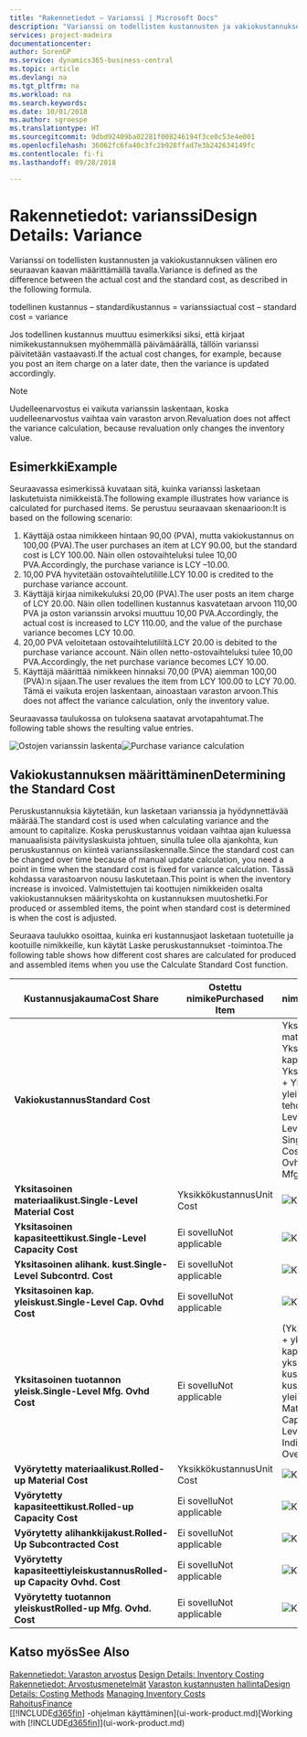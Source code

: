 ```yaml
---
title: "Rakennetiedot – Varianssi | Microsoft Docs"
description: "Varianssi on todellisten kustannusten ja vakiokustannuksen välinen ero seuraavan kaavan määrittämällä tavalla."
services: project-madeira
documentationcenter: 
author: SorenGP
ms.service: dynamics365-business-central
ms.topic: article
ms.devlang: na
ms.tgt_pltfrm: na
ms.workload: na
ms.search.keywords: 
ms.date: 10/01/2018
ms.author: sgroespe
ms.translationtype: HT
ms.sourcegitcommit: 9dbd92409ba02281f008246194f3ce0c53e4e001
ms.openlocfilehash: 36062fc6fa40c3fc2b928ffad7e3b242634149fc
ms.contentlocale: fi-fi
ms.lasthandoff: 09/28/2018

---
```

# <a name="design-details-variance"></a><span data-ttu-id="b750f-103">Rakennetiedot: varianssi</span><span class="sxs-lookup"><span data-stu-id="b750f-103">Design Details: Variance</span></span>
<span data-ttu-id="b750f-104">Varianssi on todellisten kustannusten ja vakiokustannuksen välinen ero seuraavan kaavan määrittämällä tavalla.</span><span class="sxs-lookup"><span data-stu-id="b750f-104">Variance is defined as the difference between the actual cost and the standard cost, as described in the following formula.</span></span>  

 <span data-ttu-id="b750f-105">todellinen kustannus – standardikustannus = varianssi</span><span class="sxs-lookup"><span data-stu-id="b750f-105">actual cost – standard cost = variance</span></span>  

 <span data-ttu-id="b750f-106">Jos todellinen kustannus muuttuu esimerkiksi siksi, että kirjaat nimikekustannuksen myöhemmällä päivämäärällä, tällöin varianssi päivitetään vastaavasti.</span><span class="sxs-lookup"><span data-stu-id="b750f-106">If the actual cost changes, for example, because you post an item charge on a later date, then the variance is updated accordingly.</span></span>  

> [!NOTE]  
>  <span data-ttu-id="b750f-107">Uudelleenarvostus ei vaikuta varianssin laskentaan, koska uudelleenarvostus vaihtaa vain varaston arvon.</span><span class="sxs-lookup"><span data-stu-id="b750f-107">Revaluation does not affect the variance calculation, because revaluation only changes the inventory value.</span></span>  

## <a name="example"></a><span data-ttu-id="b750f-108">Esimerkki</span><span class="sxs-lookup"><span data-stu-id="b750f-108">Example</span></span>  
 <span data-ttu-id="b750f-109">Seuraavassa esimerkissä kuvataan sitä, kuinka varianssi lasketaan laskutetuista nimikkeistä.</span><span class="sxs-lookup"><span data-stu-id="b750f-109">The following example illustrates how variance is calculated for purchased items.</span></span> <span data-ttu-id="b750f-110">Se perustuu seuraavaan skenaarioon:</span><span class="sxs-lookup"><span data-stu-id="b750f-110">It is based on the following scenario:</span></span>  

1.  <span data-ttu-id="b750f-111">Käyttäjä ostaa nimikkeen hintaan 90,00 (PVA), mutta vakiokustannus on 100,00 (PVA).</span><span class="sxs-lookup"><span data-stu-id="b750f-111">The user purchases an item at LCY 90.00, but the standard cost is LCY 100.00.</span></span> <span data-ttu-id="b750f-112">Näin ollen ostovaihteluksi tulee 10,00 PVA.</span><span class="sxs-lookup"><span data-stu-id="b750f-112">Accordingly, the purchase variance is LCY –10.00.</span></span>  
2.  <span data-ttu-id="b750f-113">10,00 PVA hyvitetään ostovaihtelutilille.</span><span class="sxs-lookup"><span data-stu-id="b750f-113">LCY 10.00 is credited to the purchase variance account.</span></span>  
3.  <span data-ttu-id="b750f-114">Käyttäjä kirjaa nimikekuluksi 20,00 (PVA).</span><span class="sxs-lookup"><span data-stu-id="b750f-114">The user posts an item charge of LCY 20.00.</span></span> <span data-ttu-id="b750f-115">Näin ollen todellinen kustannus kasvatetaan arvoon 110,00 PVA ja oston varianssin arvoksi muuttuu 10,00 PVA.</span><span class="sxs-lookup"><span data-stu-id="b750f-115">Accordingly, the actual cost is increased to LCY 110.00, and the value of the purchase variance becomes LCY 10.00.</span></span>  
4.  <span data-ttu-id="b750f-116">20,00 PVA veloitetaan ostovaihtelutililtä.</span><span class="sxs-lookup"><span data-stu-id="b750f-116">LCY 20.00 is debited to the purchase variance account.</span></span> <span data-ttu-id="b750f-117">Näin ollen netto-ostovaihteluksi tulee 10,00 PVA.</span><span class="sxs-lookup"><span data-stu-id="b750f-117">Accordingly, the net purchase variance becomes LCY 10.00.</span></span>  
5.  <span data-ttu-id="b750f-118">Käyttäjä määrittää nimikkeen hinnaksi 70,00 (PVA) aiemman 100,00 (PVA):n sijaan.</span><span class="sxs-lookup"><span data-stu-id="b750f-118">The user revalues the item from LCY 100.00 to LCY 70.00.</span></span> <span data-ttu-id="b750f-119">Tämä ei vaikuta erojen laskentaan, ainoastaan varaston arvoon.</span><span class="sxs-lookup"><span data-stu-id="b750f-119">This does not affect the variance calculation, only the inventory value.</span></span>  

 <span data-ttu-id="b750f-120">Seuraavassa taulukossa on tuloksena saatavat arvotapahtumat.</span><span class="sxs-lookup"><span data-stu-id="b750f-120">The following table shows the resulting value entries.</span></span>  

 <span data-ttu-id="b750f-121">![Ostojen varianssin laskenta](media/design_details_inventory_costing_11_purchase_variance.png "Ostojen varianssin laskenta")</span><span class="sxs-lookup"><span data-stu-id="b750f-121">![Purchase variance calculation](media/design_details_inventory_costing_11_purchase_variance.png "Purchase variance calculation")</span></span>  

## <a name="determining-the-standard-cost"></a><span data-ttu-id="b750f-122">Vakiokustannuksen määrittäminen</span><span class="sxs-lookup"><span data-stu-id="b750f-122">Determining the Standard Cost</span></span>  
 <span data-ttu-id="b750f-123">Peruskustannuksia käytetään, kun lasketaan varianssia ja hyödynnettävää määrää.</span><span class="sxs-lookup"><span data-stu-id="b750f-123">The standard cost is used when calculating variance and the amount to capitalize.</span></span> <span data-ttu-id="b750f-124">Koska peruskustannus voidaan vaihtaa ajan kuluessa manuaalisista päivityslaskuista johtuen, sinulla tulee olla ajankohta, kun peruskustannus on kiinteä varianssilaskennalle.</span><span class="sxs-lookup"><span data-stu-id="b750f-124">Since the standard cost can be changed over time because of manual update calculation, you need a point in time when the standard cost is fixed for variance calculation.</span></span> <span data-ttu-id="b750f-125">Tässä kohdassa varastoarvon nousu laskutetaan.</span><span class="sxs-lookup"><span data-stu-id="b750f-125">This point is when the inventory increase is invoiced.</span></span> <span data-ttu-id="b750f-126">Valmistettujen tai koottujen nimikkeiden osalta vakiokustannuksen määrityskohta on kustannuksen muutoshetki.</span><span class="sxs-lookup"><span data-stu-id="b750f-126">For produced or assembled items, the point when standard cost is determined is when the cost is adjusted.</span></span>  

 <span data-ttu-id="b750f-127">Seuraava taulukko osoittaa, kuinka eri kustannusjaot lasketaan tuotetuille ja kootuille nimikkeille, kun käytät Laske peruskustannukset -toimintoa.</span><span class="sxs-lookup"><span data-stu-id="b750f-127">The following table shows how different cost shares are calculated for produced and assembled items when you use the Calculate Standard Cost function.</span></span>  

|<span data-ttu-id="b750f-128">Kustannusjakauma</span><span class="sxs-lookup"><span data-stu-id="b750f-128">Cost Share</span></span>|<span data-ttu-id="b750f-129">Ostettu nimike</span><span class="sxs-lookup"><span data-stu-id="b750f-129">Purchased Item</span></span>|<span data-ttu-id="b750f-130">Tuotettu tai koottu nimike</span><span class="sxs-lookup"><span data-stu-id="b750f-130">Produced/Assembled Item</span></span>|  
|----------------|--------------------|------------------------------|  
|<span data-ttu-id="b750f-131">**Vakiokustannus**</span><span class="sxs-lookup"><span data-stu-id="b750f-131">**Standard Cost**</span></span>||<span data-ttu-id="b750f-132">Yksitasoiset materiaalikustannukset + Yksitasoiset kapasiteettikustannukset + Yksitasoiset aliurakointikust. + Yksitasoiset kapasit. yleiskust. + Yksitasoiset tehdastuot. yleiskust.</span><span class="sxs-lookup"><span data-stu-id="b750f-132">Single-Level Material Cost + Single-Level Capacity Cost + Single-Level Subcontrd. Cost + Single-Level Cap. Ovhd. Cost + Single-Level Mfg. Ovhd. Cost</span></span>|  
|<span data-ttu-id="b750f-133">**Yksitasoinen materiaalikust.**</span><span class="sxs-lookup"><span data-stu-id="b750f-133">**Single-Level Material Cost**</span></span>|<span data-ttu-id="b750f-134">Yksikkökustannus</span><span class="sxs-lookup"><span data-stu-id="b750f-134">Unit Cost</span></span>|<span data-ttu-id="b750f-135">![Kaava 1](media/design_details_inventory_costing_11_equation_1.png "kaava 1")</span><span class="sxs-lookup"><span data-stu-id="b750f-135">![Equation 1](media/design_details_inventory_costing_11_equation_1.png "Equation 1")</span></span>|  
|<span data-ttu-id="b750f-136">**Yksitasoinen kapasiteettikust.**</span><span class="sxs-lookup"><span data-stu-id="b750f-136">**Single-Level Capacity Cost**</span></span>|<span data-ttu-id="b750f-137">Ei sovellu</span><span class="sxs-lookup"><span data-stu-id="b750f-137">Not applicable</span></span>|<span data-ttu-id="b750f-138">![Kaava 2](media/design_details_inventory_costing_11_equation_2.png "kaava 2")</span><span class="sxs-lookup"><span data-stu-id="b750f-138">![Equation 2](media/design_details_inventory_costing_11_equation_2.png "Equation 2")</span></span>|  
|<span data-ttu-id="b750f-139">**Yksitasoinen alihank. kust.**</span><span class="sxs-lookup"><span data-stu-id="b750f-139">**Single-Level Subcontrd. Cost**</span></span>|<span data-ttu-id="b750f-140">Ei sovellu</span><span class="sxs-lookup"><span data-stu-id="b750f-140">Not applicable</span></span>|<span data-ttu-id="b750f-141">![Kaava 3](media/design_details_inventory_costing_11_equation_3.png "kaava 3")</span><span class="sxs-lookup"><span data-stu-id="b750f-141">![Equation 3](media/design_details_inventory_costing_11_equation_3.png "Equation 3")</span></span>|  
|<span data-ttu-id="b750f-142">**Yksitasoinen kap. yleiskust.**</span><span class="sxs-lookup"><span data-stu-id="b750f-142">**Single-Level Cap. Ovhd Cost**</span></span>|<span data-ttu-id="b750f-143">Ei sovellu</span><span class="sxs-lookup"><span data-stu-id="b750f-143">Not applicable</span></span>|<span data-ttu-id="b750f-144">![Kaava 4](media/design_details_inventory_costing_11_equation_4.png "kaava 4")</span><span class="sxs-lookup"><span data-stu-id="b750f-144">![Equation 4](media/design_details_inventory_costing_11_equation_4.png "Equation 4")</span></span>|  
|<span data-ttu-id="b750f-145">**Yksitasoinen tuotannon yleisk.**</span><span class="sxs-lookup"><span data-stu-id="b750f-145">**Single-Level Mfg. Ovhd Cost**</span></span>|<span data-ttu-id="b750f-146">Ei sovellu</span><span class="sxs-lookup"><span data-stu-id="b750f-146">Not applicable</span></span>|<span data-ttu-id="b750f-147">(Yksitasoinen materiaalikust. + yksitasoinen kapasiteettikust. + yksitasoinen alihank. kustannus-) \* välillinen kustannus % / 100 + yleiskustannus</span><span class="sxs-lookup"><span data-stu-id="b750f-147">(Single-Level Material Cost + Single-Level Capacity Cost + Single-Level Subcontrd. Cost) \* Indirect Cost % / 100 + Overhead Rate</span></span>|  
|<span data-ttu-id="b750f-148">**Vyörytetty materiaalikust.**</span><span class="sxs-lookup"><span data-stu-id="b750f-148">**Rolled-up Material Cost**</span></span>|<span data-ttu-id="b750f-149">Yksikkökustannus</span><span class="sxs-lookup"><span data-stu-id="b750f-149">Unit Cost</span></span>|<span data-ttu-id="b750f-150">![Kaava 5](media/design_details_inventory_costing_11_equation_5.png "kaava 5")</span><span class="sxs-lookup"><span data-stu-id="b750f-150">![Equation 5](media/design_details_inventory_costing_11_equation_5.png "Equation 5")</span></span>|  
|<span data-ttu-id="b750f-151">**Vyörytetty kapasiteettikust.**</span><span class="sxs-lookup"><span data-stu-id="b750f-151">**Rolled-up Capacity Cost**</span></span>|<span data-ttu-id="b750f-152">Ei sovellu</span><span class="sxs-lookup"><span data-stu-id="b750f-152">Not applicable</span></span>|<span data-ttu-id="b750f-153">![Kaava 6](media/design_details_inventory_costing_11_equation_6.png "kaava 6")</span><span class="sxs-lookup"><span data-stu-id="b750f-153">![Equation 6](media/design_details_inventory_costing_11_equation_6.png "Equation 6")</span></span>|  
|<span data-ttu-id="b750f-154">**Vyörytetty alihankkijakust.**</span><span class="sxs-lookup"><span data-stu-id="b750f-154">**Rolled-Up Subcontracted Cost**</span></span>|<span data-ttu-id="b750f-155">Ei sovellu</span><span class="sxs-lookup"><span data-stu-id="b750f-155">Not applicable</span></span>|<span data-ttu-id="b750f-156">![Kaava 7](media/design_details_inventory_costing_11_equation_7.png "kaava 7")</span><span class="sxs-lookup"><span data-stu-id="b750f-156">![Equation 7](media/design_details_inventory_costing_11_equation_7.png "Equation 7")</span></span>|  
|<span data-ttu-id="b750f-157">**Vyörytetty kapasiteettiyleiskustannus**</span><span class="sxs-lookup"><span data-stu-id="b750f-157">**Rolled-up Capacity Ovhd. Cost**</span></span>|<span data-ttu-id="b750f-158">Ei sovellu</span><span class="sxs-lookup"><span data-stu-id="b750f-158">Not applicable</span></span>|<span data-ttu-id="b750f-159">![Kaava 8](media/design_details_inventory_costing_11_equation_8.png "kaava 8")</span><span class="sxs-lookup"><span data-stu-id="b750f-159">![Equation 8](media/design_details_inventory_costing_11_equation_8.png "Equation 8")</span></span>|  
|<span data-ttu-id="b750f-160">**Vyörytetty tuotannon yleiskust**</span><span class="sxs-lookup"><span data-stu-id="b750f-160">**Rolled-up Mfg. Ovhd. Cost**</span></span>|<span data-ttu-id="b750f-161">Ei sovellu</span><span class="sxs-lookup"><span data-stu-id="b750f-161">Not applicable</span></span>|<span data-ttu-id="b750f-162">![Kaava 9](media/design_details_inventory_costing_11_equation_9.png "kaava 9")</span><span class="sxs-lookup"><span data-stu-id="b750f-162">![Equation 9](media/design_details_inventory_costing_11_equation_9.png "Equation 9")</span></span>|  

## <a name="see-also"></a><span data-ttu-id="b750f-163">Katso myös</span><span class="sxs-lookup"><span data-stu-id="b750f-163">See Also</span></span>  
 <span data-ttu-id="b750f-164">[Rakennetiedot: Varaston arvostus](design-details-inventory-costing.md) </span><span class="sxs-lookup"><span data-stu-id="b750f-164">[Design Details: Inventory Costing](design-details-inventory-costing.md) </span></span>  
 <span data-ttu-id="b750f-165">[Rakennetiedot: Arvostusmenetelmät](design-details-costing-methods.md) [Varaston kustannusten hallinta](finance-manage-inventory-costs.md)</span><span class="sxs-lookup"><span data-stu-id="b750f-165">[Design Details: Costing Methods](design-details-costing-methods.md) [Managing Inventory Costs](finance-manage-inventory-costs.md)</span></span>  
 [<span data-ttu-id="b750f-166">Rahoitus</span><span class="sxs-lookup"><span data-stu-id="b750f-166">Finance</span></span>](finance.md)  
 <span data-ttu-id="b750f-167">[[!INCLUDE[d365fin](includes/d365fin_md.md)] -ohjelman käyttäminen](ui-work-product.md)</span><span class="sxs-lookup"><span data-stu-id="b750f-167">[Working with [!INCLUDE[d365fin](includes/d365fin_md.md)]](ui-work-product.md)</span></span>


